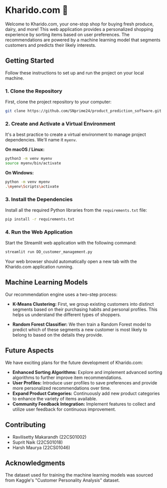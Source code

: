 # Kharido.com 🛒

Welcome to Kharido.com, your one-stop shop for buying fresh produce, dairy, and more\! This web application provides a personalized shopping experience by sorting items based on user preferences. The recommendations are powered by a machine learning model that segments customers and predicts their likely interests.

## Getting Started

Follow these instructions to set up and run the project on your local machine.

### **1. Clone the Repository**

First, clone the project repository to your computer:

```bash
git clone https://github.com/SNprime24/product_prediction_software.git
```


### **2. Create and Activate a Virtual Environment**

It's a best practice to create a virtual environment to manage project dependencies. We'll name it `myenv`.

**On macOS / Linux:**

```bash
python3 -m venv myenv
source myenv/bin/activate
```

**On Windows:**

```bash
python -m venv myenv
.\myenv\Scripts\activate
```

### **3. Install the Dependencies**

Install all the required Python libraries from the `requirements.txt` file:

```bash
pip install -r requirements.txt
```

### **4. Run the Web Application**

Start the Streamlit web application with the following command:

```bash
streamlit run DD_customer_management.py
```

Your web browser should automatically open a new tab with the Kharido.com application running.

## Machine Learning Models

Our recommendation engine uses a two-step process:

  - **K-Means Clustering:** First, we group existing customers into distinct segments based on their purchasing habits and personal profiles. This helps us understand the different types of shoppers.

  - **Random Forest Classifier:** We then train a Random Forest model to predict which of these segments a new customer is most likely to belong to based on the details they provide.

## Future Aspects

We have exciting plans for the future development of Kharido.com:

  - **Enhanced Sorting Algorithms:** Explore and implement advanced sorting algorithms to further improve item recommendations.
  - **User Profiles:** Introduce user profiles to save preferences and provide more personalized recommendations over time.
  - **Expand Product Categories:** Continuously add new product categories to enhance the variety of items available.
  - **Community Feedback Integration:** Implement features to collect and utilize user feedback for continuous improvement.

## Contributing

  - Ravilisetty Makarandh (22CS01002)
  - Suprit Naik (22CS01018)
  - Harsh Maurya (22CS01046)

## Acknowledgments

The dataset used for training the machine learning models was sourced from Kaggle's "Customer Personality Analysis" dataset.